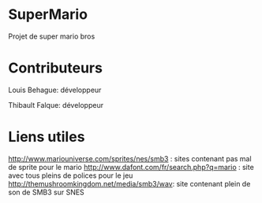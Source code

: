 SuperMario
==========
Projet de super mario bros 

Contributeurs
==========
Louis Behague: développeur

Thibault Falque: développeur 

Liens utiles
==========
http://www.mariouniverse.com/sprites/nes/smb3 : sites contenant pas mal de sprite pour le mario 
http://www.dafont.com/fr/search.php?q=mario : site avec tous pleins de polices pour le jeu
http://themushroomkingdom.net/media/smb3/wav: site contenant plein de son de SMB3 sur SNES
